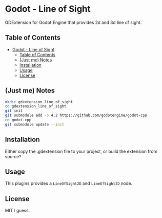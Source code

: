 # Godot - Line of Sight

GDExtension for Godot Engine that provides 2d and 3d line of sight.

## Table of Contents

- [Godot - Line of Sight](#godot---line-of-sight)
  - [Table of Contents](#table-of-contents)
  - [(Just me) Notes](#just-me-notes)
  - [Installation](#installation)
  - [Usage](#usage)
  - [License](#license)

## (Just me) Notes

```bash
mkdir gdextension_line_of_sight
cd gdextension_line_of_sight
git init
git submodule add -b 4.2 https://github.com/godotengine/godot-cpp
cd godot-cpp
git submodule update --init
```

## Installation

Either copy the .gdextension file to your project, or build the extension from source?

## Usage

This plugins provides a `LineOfSight2D` and `LineOfSight3D` node.

## License

MIT I guess.
